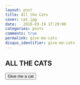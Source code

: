 ```yaml
---
layout: post
title: All the Cats
cover: cat.jpg
date:   2016-03-19 17:29:00
categories: posts
comments: true
permalink: give-me-cats
disqus_identifier: give-me-cats
---
```

<style>
    #browser { padding: 20px; }
    img { width: 100px; height: 100px; float: left; }
</style>

## ALL THE CATS

<button>Give me a cat</button>

<div id="cats"></div>

<script>
    var catURL = 'http://thecatapi.com/api/images/get?format=src&type=gif';
    $('button').click(function() {
        $('#cats').append(
            $('<img/>').attr('src', catURL + '&' + new Date().getTime())
        );
    })
</script>
